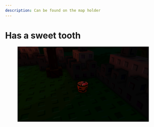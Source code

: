 ```yaml
---
description: Can be found on the map holder
---
```


# Has a sweet tooth

<figure><img src="../../.gitbook/assets/RobloxScreenShot20251018_092217587.png" alt=""><figcaption></figcaption></figure>
